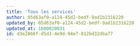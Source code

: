 ```yaml
---
title: 'Tous les services'
author: 05d63af0-a124-45d2-bedf-9ad1b2316220
updated_by: 05d63af0-a124-45d2-bedf-9ad1b2316220
updated_at: 1600020931
id: d3e2866f-d5d3-4e9d-94e7-012bd32dba77
---
```

